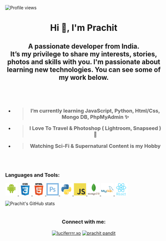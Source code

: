 ![Profile views](https://gpvc.arturio.dev/prachit082)

<h1 align="center">Hi 👋, I'm Prachit</h1>

<h2 align="center">A passionate developer from India.
<br>
 It’s my privilege to share my interests, stories, photos and skills with you. I'm passionate about learning new technologies.
 You can see some of my work below.
<br><br>
</h2>

<h3 align="center">
<br>
  
- > I’m currently learning **JavaScript, Python, Html/Css, Mongo DB, PhpMyAdmin** ✨

- > I Love To Travel & Photoshop ( Lightroom, Snapseed ) 📸

- > Watching Sci-Fi & Supernatural Content is my Hobby
</h3>
  

<br><br>
<h3 align="left">Languages and Tools:</h3>
<p align="left"> <a href="https://developer.android.com" target="_blank"> <img src="https://raw.githubusercontent.com/devicons/devicon/master/icons/android/android-original-wordmark.svg" alt="android" width="40" height="40"/> </a> <a href="https://www.w3schools.com/css/" target="_blank"> <img src="https://raw.githubusercontent.com/devicons/devicon/master/icons/css3/css3-original-wordmark.svg" alt="css3" width="40" height="40"/> </a> <a href="https://www.w3.org/html/" target="_blank"> <img src="https://raw.githubusercontent.com/devicons/devicon/master/icons/html5/html5-original-wordmark.svg" alt="html5" width="40" height="40"/> </a> <a href="https://www.photoshop.com/en" target="_blank"> <img src="https://raw.githubusercontent.com/devicons/devicon/master/icons/photoshop/photoshop-line.svg" alt="photoshop" width="40" height="40"/> </a> <a href="https://www.python.org" target="_blank"> <img src="https://raw.githubusercontent.com/devicons/devicon/master/icons/python/python-original.svg" alt="python" width="40" height="40"/> </a><a href="https://developer.mozilla.org/en-US/docs/Web/JavaScript" target="_blank" rel="noreferrer"> <img src="https://raw.githubusercontent.com/devicons/devicon/master/icons/javascript/javascript-original.svg" alt="javascript" width="40" height="40"/> </a> <a href="https://www.mongodb.com/" target="_blank" rel="noreferrer"> <img src="https://raw.githubusercontent.com/devicons/devicon/master/icons/mongodb/mongodb-original-wordmark.svg" alt="mongodb" width="40" height="40"/> </a> <a href="https://www.mysql.com/" target="_blank" rel="noreferrer"> <img src="https://raw.githubusercontent.com/devicons/devicon/master/icons/mysql/mysql-original-wordmark.svg" alt="mysql" width="40" height="40"/> </a> <a href="https://reactjs.org/" target="_blank" rel="noreferrer"> <img src="https://raw.githubusercontent.com/devicons/devicon/master/icons/react/react-original-wordmark.svg" alt="react" width="40" height="40"/> </a> </p>


![Prachit's GitHub stats](https://github-readme-stats.vercel.app/api?username=prachit082&show_icons=true&theme=radical&count_private=true)
<br><br>
<h3 align="center">Connect with me:</h3>
<p align="center">
<a href="https://instagram.com/luciferrrr.xo" target="blank"><img align="center" src="https://raw.githubusercontent.com/rahuldkjain/github-profile-readme-generator/master/src/images/icons/Social/instagram.svg" alt="luciferrrr.xo" height="30" width="40" /></a>
<a href="https://linkedin.com/in/prachit-pandit-b61145238/" target="blank"><img align="center" src="https://raw.githubusercontent.com/rahuldkjain/github-profile-readme-generator/master/src/images/icons/Social/linked-in-alt.svg" alt="prachit pandit" height="30" width="40" /></a>
</p>




